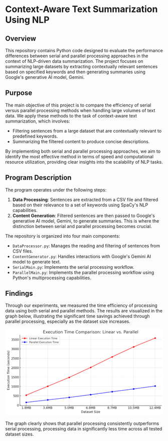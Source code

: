 # Context-Aware Text Summarization Using NLP

## Overview

This repository contains Python code designed to evaluate the performance differences between serial and parallel processing approaches in the context of NLP-driven data summarization. The project focuses on summarizing large datasets by extracting contextually relevant sentences based on specified keywords and then generating summaries using Google's generative AI model, Gemini.

## Purpose

The main objective of this project is to compare the efficiency of serial versus parallel processing methods when handling large volumes of text data. We apply these methods to the task of context-aware text summarization, which involves:
- Filtering sentences from a large dataset that are contextually relevant to predefined keywords.
- Summarizing the filtered content to produce concise descriptions.

By implementing both serial and parallel processing approaches, we aim to identify the most effective method in terms of speed and computational resource utilization, providing clear insights into the scalability of NLP tasks.

## Program Description

The program operates under the following steps:
1. **Data Processing**: Sentences are extracted from a CSV file and filtered based on their relevance to a set of keywords using SpaCy's NLP capabilities.
2. **Content Generation**: Filtered sentences are then passed to Google's generative AI model, Gemini, to generate summaries. This is where the distinction between serial and parallel processing becomes crucial.

The repository is organized into four main components:
- `DataProcessor.py`: Manages the reading and filtering of sentences from CSV files.
- `ContentGenerator.py`: Handles interactions with Google's Gemini AI model to generate text.
- `SerialMain.py`: Implements the serial processing workflow.
- `ParallelMain.py`: Implements the parallel processing workflow using Python's multiprocessing capabilities.

## Findings

Through our experiments, we measured the time efficiency of processing data using both serial and parallel methods. The results are visualized in the graph below, illustrating the significant time savings achieved through parallel processing, especially as the dataset size increases.

![Performance Comparison Graph](images/graph.png)

The graph clearly shows that parallel processing consistently outperforms serial processing, processing data in significantly less time across all tested dataset sizes.
